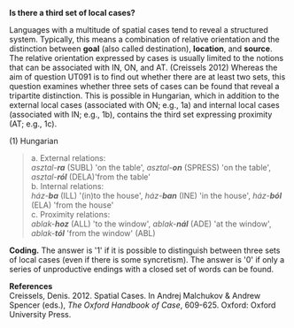 **Is there a third set of local cases?**

Languages with a multitude of spatial cases tend to reveal a structured system. Typically, this means a combination of relative orientation and the distinction between **goal** (also called destination), **location**, and **source**. The relative orientation expressed by cases is usually limited to the notions that can be associated with IN, ON, and AT. (Creissels 2012) Whereas the aim of question UT091 is to find out whether there are at least two sets, this question examines whether three sets of cases can be found that reveal a tripartite distinction. This is possible in Hungarian, which in addition to the external local cases (associated with ON; e.g., 1a) and internal local cases (associated with IN; e.g., 1b), contains the third set expressing proximity (AT; e.g., 1c).

(1) Hungarian<br/>
> a. External relations:<br/> 
> *asztal-**ra*** (SUBL) 'on the table', *asztal-**on*** (SPRESS) 'on the table', *asztal-**ról*** (DELA)'from the table'<br/>
> b. Internal relations:<br/>
> *ház-**ba*** (ILL) '(in)to the house', *ház-**ban*** (INE) 'in the house', *ház-**ból*** (ELA) 'from the house' <br/>
> c. Proximity relations:<br/>
> *ablak-**hoz*** (ALL) 'to the window', *ablak-**nál*** (ADE) 'at the window', *ablak-**tól*** 'from the window' (ABL)

**Coding.** The answer is '1' if it is possible to distinguish between three sets of local cases (even if there is some syncretism). The answer is '0' if only a series of unproductive endings with a closed set of words can be found.

**References**<br/>
Creissels, Denis. 2012. Spatial Cases. In Andrej Malchukov & Andrew Spencer (eds.), *The Oxford Handbook of Case*, 609-625. Oxford: Oxford University Press.
